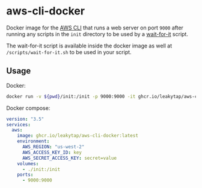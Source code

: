 # aws-cli-docker
Docker image for the [AWS CLI](https://docs.aws.amazon.com/cli/latest/reference/) that runs a web server on port `9000` after running any scripts in the `init` directory to be used by a [wait-for-it](https://github.com/vishnubob/wait-for-it) script.

The wait-for-it script is available inside the docker image as well at `/scripts/wait-for-it.sh` to be used in your script.
## Usage

Docker:
``` bash
docker run -v ${pwd}/init:/init -p 9000:9000 -it ghcr.io/leakytap/aws-cli-docker:latest
```

Docker compose:
``` yaml
version: "3.5"
services:
  aws:
    image: ghcr.io/leakytap/aws-cli-docker:latest
    environment:
      AWS_REGION: "us-west-2"
      AWS_ACCESS_KEY_ID: key
      AWS_SECRET_ACCESS_KEY: secret=value
    volumes:
      - ./init:/init
    ports:
      - 9000:9000
```
